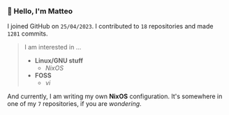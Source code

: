 ### 👋 Hello, I'm Matteo

I joined GitHub on `25/04/2023`.
I contributed to `18` repositories and made `1281` commits.

> I am interested in ...
> 
> - **Linux/GNU stuff**
>     - *NixOS*
> - **FOSS**
>   - *vi*

And currently, I am writing my own **NixOS** configuration. It's somewhere in one of my `7` repositories, if you are *wondering*.
